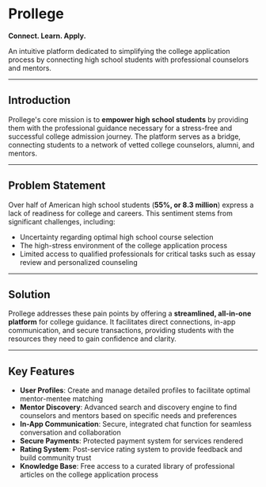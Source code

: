 # Prollege  
**Connect. Learn. Apply.**

An intuitive platform dedicated to simplifying the college application process by connecting high school students with professional counselors and mentors.  

---

## Introduction  
Prollege's core mission is to **empower high school students** by providing them with the professional guidance necessary for a stress-free and successful college admission journey. The platform serves as a bridge, connecting students to a network of vetted college counselors, alumni, and mentors.  

---

## Problem Statement  
Over half of American high school students (**55%, or 8.3 million**) express a lack of readiness for college and careers. This sentiment stems from significant challenges, including:  

- Uncertainty regarding optimal high school course selection  
- The high-stress environment of the college application process  
- Limited access to qualified professionals for critical tasks such as essay review and personalized counseling  

---

## Solution  
Prollege addresses these pain points by offering a **streamlined, all-in-one platform** for college guidance. It facilitates direct connections, in-app communication, and secure transactions, providing students with the resources they need to gain confidence and clarity.  

---

## Key Features  
- **User Profiles**: Create and manage detailed profiles to facilitate optimal mentor-mentee matching  
- **Mentor Discovery**: Advanced search and discovery engine to find counselors and mentors based on specific needs and preferences  
- **In-App Communication**: Secure, integrated chat function for seamless conversation and collaboration  
- **Secure Payments**: Protected payment system for services rendered  
- **Rating System**: Post-service rating system to provide feedback and build community trust  
- **Knowledge Base**: Free access to a curated library of professional articles on the college application process  
